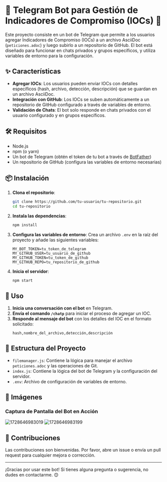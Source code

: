 # 🤖 Telegram Bot para Gestión de Indicadores de Compromiso (IOCs) 📝

Este proyecto consiste en un bot de Telegram que permite a los usuarios agregar Indicadores de Compromiso (IOCs) a un archivo AsciiDoc (`peticiones.adoc`) y luego subirlo a un repositorio de GitHub. El bot está diseñado para funcionar en chats privados y grupos específicos, y utiliza variables de entorno para la configuración.

## ✨ Características

- **Agregar IOCs**: Los usuarios pueden enviar IOCs con detalles específicos (hash, archivo, detección, descripción) que se guardan en un archivo AsciiDoc.
- **Integración con GitHub**: Los IOCs se suben automáticamente a un repositorio de GitHub configurado a través de variables de entorno.
- **Validación de Chats**: El bot solo responde en chats privados con el usuario configurado y en grupos específicos.

## 🛠️ Requisitos

- Node.js
- npm (o yarn)
- Un bot de Telegram (obtén el token de tu bot a través de [BotFather](https://t.me/BotFather))
- Un repositorio de GitHub (configura las variables de entorno necesarias)

## 📦 Instalación

1. **Clona el repositorio**:
    ```bash
    git clone https://github.com/tu-usuario/tu-repositorio.git
    cd tu-repositorio
    ```

2. **Instala las dependencias**:
    ```bash
    npm install
    ```

3. **Configura las variables de entorno**:
    Crea un archivo `.env` en la raíz del proyecto y añade las siguientes variables:
    ```env
    MY_BOT_TOKEN=tu_token_de_telegram
    MY_GITHUB_USER=tu_usuario_de_github
    MY_GITHUB_TOKEN=tu_token_de_github
    MY_GITHUB_REPO=tu_repositorio_de_github
    ```

4. **Inicia el servidor**:
    ```bash
    npm start
    ```

## 📝 Uso

1. **Inicia una conversación con el bot** en Telegram.
2. **Envía el comando `/chatp`** para iniciar el proceso de agregar un IOC.
3. **Responde al mensaje del bot** con los detalles del IOC en el formato solicitado:
    ```
    hash,nombre_del_archivo,detección,descripción
    ```

## 📁 Estructura del Proyecto

- `filemanager.js`: Contiene la lógica para manejar el archivo `peticiones.adoc` y las operaciones de Git.
- `index.js`: Contiene la lógica del bot de Telegram y la configuración del servidor.
- `.env`: Archivo de configuración de variables de entorno.

## 📸 Imágenes

### Captura de Pantalla del Bot en Acción

![1728646983019](https://github.com/user-attachments/assets/73fa0b76-a838-4c29-ba4f-8caa299833f2)
![1728646983199](https://github.com/user-attachments/assets/d10c8796-5a52-4c9a-a07d-1d133f36be07)

## 🤝 Contribuciones

Las contribuciones son bienvenidas. Por favor, abre un issue o envía un pull request para cualquier mejora o corrección.

---

¡Gracias por usar este bot! Si tienes alguna pregunta o sugerencia, no dudes en contactarme. 😊




